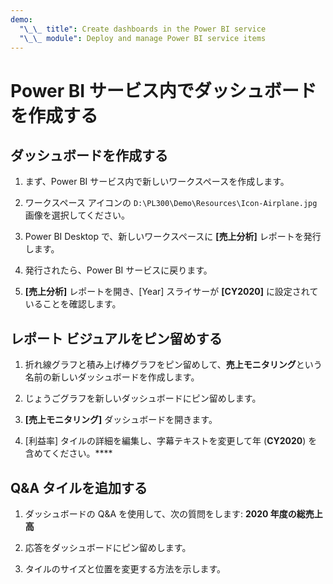 ```yaml
---
demo:
  "\_\_ title": Create dashboards in the Power BI service
  "\_\_ module": Deploy and manage Power BI service items
---
```

# Power BI サービス内でダッシュボードを作成する

## ダッシュボードを作成する

1. まず、Power BI サービス内で新しいワークスペースを作成します。

1. ワークスペース アイコンの `D:\PL300\Demo\Resources\Icon-Airplane.jpg` 画像を選択してください。

1. Power BI Desktop で、新しいワークスペースに **[売上分析]** レポートを発行します。

1. 発行されたら、Power BI サービスに戻ります。

1. **[売上分析]** レポートを開き、[Year] スライサーが **[CY2020]** に設定されていることを確認します。

## レポート ビジュアルをピン留めする

1. 折れ線グラフと積み上げ棒グラフをピン留めして、**売上モニタリング**という名前の新しいダッシュボードを作成します。

1. じょうごグラフを新しいダッシュボードにピン留めします。

1. **[売上モニタリング]** ダッシュボードを開きます。

1. [利益率] タイルの詳細を編集し、字幕テキストを変更して年 (**CY2020**) を含めてください。****

## Q&A タイルを追加する

1. ダッシュボードの Q&A を使用して、次の質問をします: **2020 年度の総売上高**

1. 応答をダッシュボードにピン留めします。

1. タイルのサイズと位置を変更する方法を示します。

